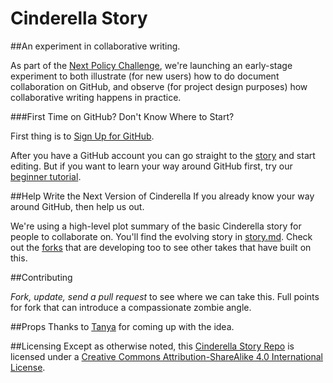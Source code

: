 Cinderella Story
================

##An experiment in collaborative writing.

As part of the [Next Policy Challenge](http://nextpolicychallenge.github.io/), we're launching an early-stage experiment to both illustrate (for new users) how to do document collaboration on GitHub, and observe (for project design purposes) how collaborative writing happens in practice. 

###First Time on GitHub? Don't Know Where to Start?

First thing is to [Sign Up for GitHub](https://github.com/join).

After you have a GitHub account you can go straight to the [story](https://github.com/NextPolicyChallenge/cinderella-story/blob/master/story.md) and start editing. But if you want to learn your way around GitHub first, try our [beginner tutorial](https://docs.google.com/document/d/17ZZqDhD-Ax4rmfma6Hi26RTREB-ApKZHzht5TBzWdjY/edit).


##Help Write the Next Version of Cinderella
If you already know your way around GitHub, then help us out.

We're using a high-level plot summary of the basic Cinderella story for people to collaborate on. You'll find the evolving story in [story.md](https://github.com/NextPolicyChallenge/cinderella-story/blob/master/story.md). Check out the [forks](https://github.com/NextPolicyChallenge/cinderella-story/network) that are developing too to see other takes that have built on this.

##Contributing 

*Fork, update, send a pull request* to see where we can take this. Full points for fork that can introduce a compassionate zombie angle.

##Props
Thanks to [Tanya](https://github.com/tmkelley) for coming up with the idea.

##Licensing 
Except as otherwise noted, this [Cinderella Story Repo](https://github.com/NextPolicyChallenge/cinderella-story) is licensed under a [Creative Commons Attribution-ShareAlike 4.0 International License](http://creativecommons.org/licenses/by-sa/4.0/deed.en_US).

